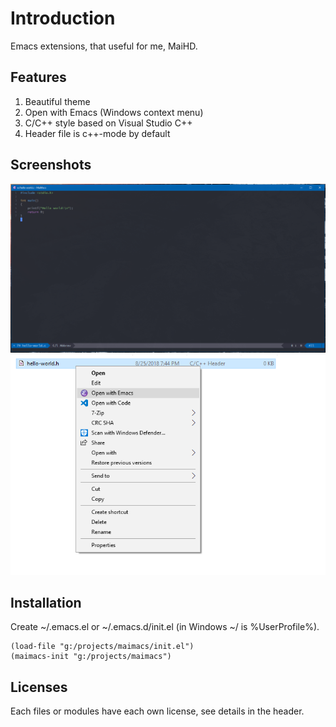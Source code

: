 # Introduction
Emacs extensions, that useful for me, MaiHD.


## Features
1. Beautiful theme
2. Open with Emacs (Windows context menu)
3. C/C++ style based on Visual Studio C++
4. Header file is c++-mode by default


## Screenshots
![MaiMacs](.github/images/maimacs.png)
![Open with Emacs](.github/images/open-with-emacs.png)


## Installation
Create ~/.emacs.el or ~/.emacs.d/init.el (in Windows ~/ is %UserProfile%).

```ELisp
(load-file "g:/projects/maimacs/init.el")
(maimacs-init "g:/projects/maimacs")
```


## Licenses
Each files or modules have each own license, see details in the header.
